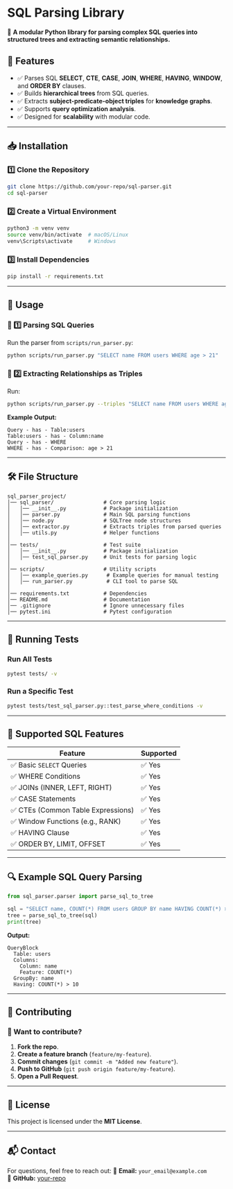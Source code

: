 # SQL Parsing Library

🚀 **A modular Python library for parsing complex SQL queries into structured trees and extracting semantic relationships.**

## 📖 Features
- ✅ Parses SQL **SELECT**, **CTE**, **CASE**, **JOIN**, **WHERE**, **HAVING**, **WINDOW**, and **ORDER BY** clauses.
- ✅ Builds **hierarchical trees** from SQL queries.
- ✅ Extracts **subject-predicate-object triples** for **knowledge graphs**.
- ✅ Supports **query optimization analysis**.
- ✅ Designed for **scalability** with modular code.

---

## 📥 Installation
### 1️⃣ Clone the Repository
```sh
git clone https://github.com/your-repo/sql-parser.git
cd sql-parser
```
### 2️⃣ Create a Virtual Environment
```sh
python3 -m venv venv
source venv/bin/activate  # macOS/Linux
venv\Scripts\activate     # Windows
```
### 3️⃣ Install Dependencies
```sh
pip install -r requirements.txt
```

---

## 🚀 Usage
### 🔹 1️⃣ Parsing SQL Queries
Run the parser from `scripts/run_parser.py`:
```sh
python scripts/run_parser.py "SELECT name FROM users WHERE age > 21"
```
### 🔹 2️⃣ Extracting Relationships as Triples
Run:
```sh
python scripts/run_parser.py --triples "SELECT name FROM users WHERE age > 21"
```
**Example Output:**
```
Query - has - Table:users
Table:users - has - Column:name
Query - has - WHERE
WHERE - has - Comparison: age > 21
```

---

## 🛠️ File Structure
```
sql_parser_project/
│── sql_parser/                # Core parsing logic
│   │── __init__.py            # Package initialization
│   │── parser.py              # Main SQL parsing functions
│   │── node.py                # SQLTree node structures
│   │── extractor.py           # Extracts triples from parsed queries
│   │── utils.py               # Helper functions
│
│── tests/                     # Test suite
│   │── __init__.py            # Package initialization
│   │── test_sql_parser.py     # Unit tests for parsing logic
│
│── scripts/                   # Utility scripts
│   │── example_queries.py      # Example queries for manual testing
│   │── run_parser.py           # CLI tool to parse SQL
│
│── requirements.txt           # Dependencies
│── README.md                  # Documentation
│── .gitignore                 # Ignore unnecessary files
│── pytest.ini                 # Pytest configuration
```

---

## 🧪 Running Tests
### Run All Tests
```sh
pytest tests/ -v
```
### Run a Specific Test
```sh
pytest tests/test_sql_parser.py::test_parse_where_conditions -v
```

---

## 📌 Supported SQL Features
| Feature | Supported |
|---------|-----------|
| ✅ Basic `SELECT` Queries | ✅ Yes |
| ✅ WHERE Conditions | ✅ Yes |
| ✅ JOINs (INNER, LEFT, RIGHT) | ✅ Yes |
| ✅ CASE Statements | ✅ Yes |
| ✅ CTEs (Common Table Expressions) | ✅ Yes |
| ✅ Window Functions (e.g., RANK) | ✅ Yes |
| ✅ HAVING Clause | ✅ Yes |
| ✅ ORDER BY, LIMIT, OFFSET | ✅ Yes |

---

## 🔍 Example SQL Query Parsing
```python
from sql_parser.parser import parse_sql_to_tree

sql = "SELECT name, COUNT(*) FROM users GROUP BY name HAVING COUNT(*) > 10"
tree = parse_sql_to_tree(sql)
print(tree)
```
**Output:**
```
QueryBlock
  Table: users
  Columns:
    Column: name
    Feature: COUNT(*)
  GroupBy: name
  Having: COUNT(*) > 10
```

---

## 📌 Contributing
### 📢 Want to contribute?
1. **Fork the repo**.
2. **Create a feature branch** (`feature/my-feature`).
3. **Commit changes** (`git commit -m "Added new feature"`).
4. **Push to GitHub** (`git push origin feature/my-feature`).
5. **Open a Pull Request**.

---

## 📄 License
This project is licensed under the **MIT License**.

---

## 📬 Contact
For questions, feel free to reach out:
📧 **Email:** `your_email@example.com`  
🔗 **GitHub:** [your-repo](https://github.com/your-repo)  
